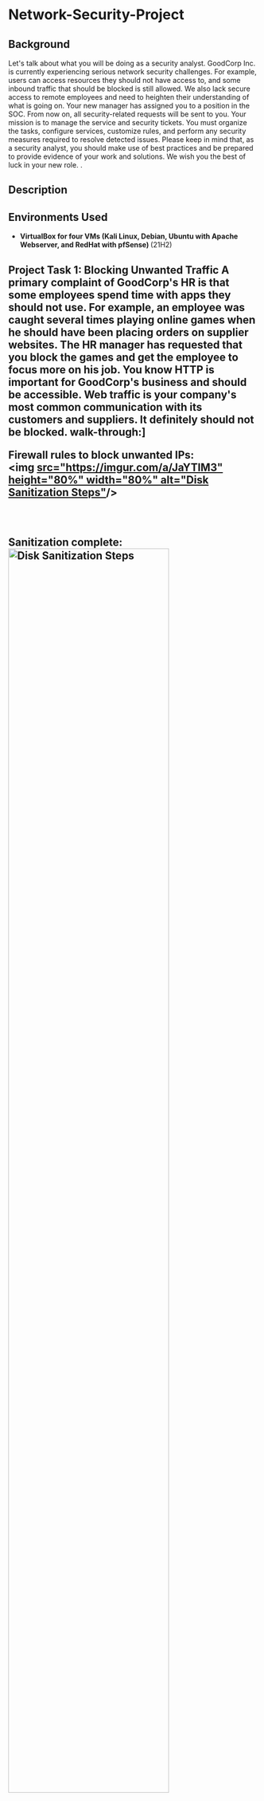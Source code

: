 # Network-Security-Project



<h2>Background</h2>
Let's talk about what you will be doing as a security analyst. GoodCorp Inc. is 
currently experiencing serious network security challenges. For example, users can 
access resources they should not have access to, and some inbound traffic that should 
be blocked is still allowed. We also lack secure access to remote employees and need 
to heighten their understanding of what is going on. 
Your new manager has assigned you to a position in the SOC. From now on, all 
security-related requests will be sent to you. Your mission is to manage the service 
and security tickets. You must organize the tasks, configure services, customize rules, 
and perform any security measures required to resolve detected issues. 
Please keep in mind that, as a security analyst, you should make use of best practices 
and be prepared to provide evidence of your work and solutions. 
We wish you the best of luck in your new role. 
.
<br />

<h2>Description</h2>



<h2>Environments Used </h2>

- <b>VirtualBox for four VMs (Kali Linux, Debian, Ubuntu with Apache Webserver, 
and RedHat with pfSense) </b> (21H2)

<h2>Project Task 1: Blocking Unwanted Traffic 
A primary complaint of GoodCorp's HR is that some employees spend time with apps 
they should not use. For example, an employee was caught several times playing online 
games when he should have been placing orders on supplier websites. The HR manager 
has requested that you block the games and get the employee to focus more on his job. 
You know HTTP is important for GoodCorp's business and should be accessible. 
Web traffic is your company's most common communication with its customers and 
suppliers. It definitely should not be blocked.  walk-through:</h2[>]


<p align="center">
  
Firewall rules to block unwanted IPs: <br/>
<img [src="https://imgur.com/a/JaYTIM3" height="80%" width="80%" alt="Disk Sanitization Steps"](https://imgur.com/a/JaYTIM3)/>
<br />
<br />
<br />
<br />
Sanitization complete:  <br/>
<img src="https://i.imgur.com/K71yaM2.png" height="80%" width="80%" alt="Disk Sanitization Steps"/>
<br />
<br />
Observe the wiped disk:  <br/>
<img src="https://i.imgur.com/AeZkvFQ.png" height="80%" width="80%" alt="Disk Sanitization Steps"/>
</p>

<h2><h2>Project Task 2: Quick Solution for Remote Access 
During the COVID-19 outbreak, some services needed to be performed remotely. An 
employee requires access to systems running on the web server at the HQ office and 
the ability to manage the web server that runs on the Ubuntu VM via SSH. 
The warehouse manager requested VPN access for the employees. Still, while the 
firewall is not licensed and configured to work as needed, he wants the employee to 
have temporary access via other means. He asks you to make the web server and SSH 
service available for connection from remote networks, and you need to come up with 
a logical solution for the issue.  walk-through:</h2[>]


Access ssh to ubuntu web server:  <br/>
<img src="https://i.mgur.com/jIsb5an" height="80%" width="80%" alt="Disk Sanitization Steps"/>
</p>
<!--
 ```diff
- text in red
+ text in green
! text in orange
# text in gray
@@ text in purple (and bold)@@
```
--!>
